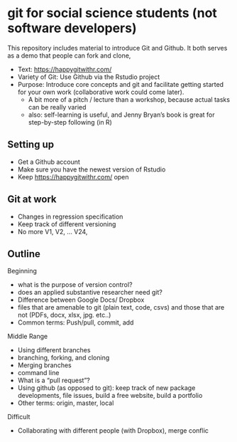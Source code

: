 git for social science students (not software developers)
================

This repository includes material to introduce Git and Github. It both
serves as a demo that people can fork and clone,

  - Text: <https://happygitwithr.com/>
  - Variety of Git: Use Github via the Rstudio project
  - Purpose: Introduce core concepts and git and facilitate getting
    started for your own work (collaborative work could come later).
      - A bit more of a pitch / lecture than a workshop, because actual
        tasks can be really varied
      - also: self-learning is useful, and Jenny Bryan’s book is great
        for step-by-step following (in R)

## Setting up

  - Get a Github account
  - Make sure you have the newest version of Rstudio
  - Keep <https://happygitwithr.com/> open

## Git at work

  - Changes in regression specification
  - Keep track of different versioning
  - No more V1, V2, … V24,

## Outline

Beginning

  - what is the purpose of version control?
  - does an applied substantive researcher need git?
  - Difference between Google Docs/ Dropbox
  - files that are amenable to git (plain text, code, csvs) and those
    that are not (PDFs, docx, xlsx, jpg. etc..)
  - Common terms: Push/pull, commit, add

Middle Range

  - Using different branches
  - branching, forking, and cloning
  - Merging branches
  - command line
  - What is a “pull request”?
  - Using github (as opposed to git): keep track of new package
    developments, file issues, build a free website, build a portfolio
  - Other terms: origin, master, local

Difficult

  - Collaborating with different people (with Dropbox), merge conflic
